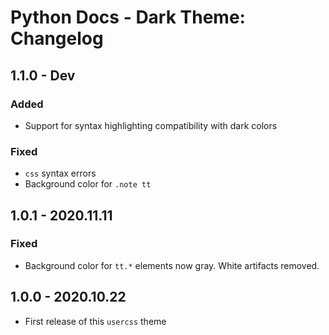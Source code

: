 # Python Docs - Dark Theme: Changelog


## **1.1.0** - Dev
### Added
- Support for syntax highlighting compatibility with dark colors

### Fixed
- `css` syntax errors
- Background color for `.note tt`


## **1.0.1** - 2020.11.11
### Fixed
- Background color for `tt.*` elements now gray. White artifacts removed.

## **1.0.0** - 2020.10.22
- First release of this `usercss` theme
